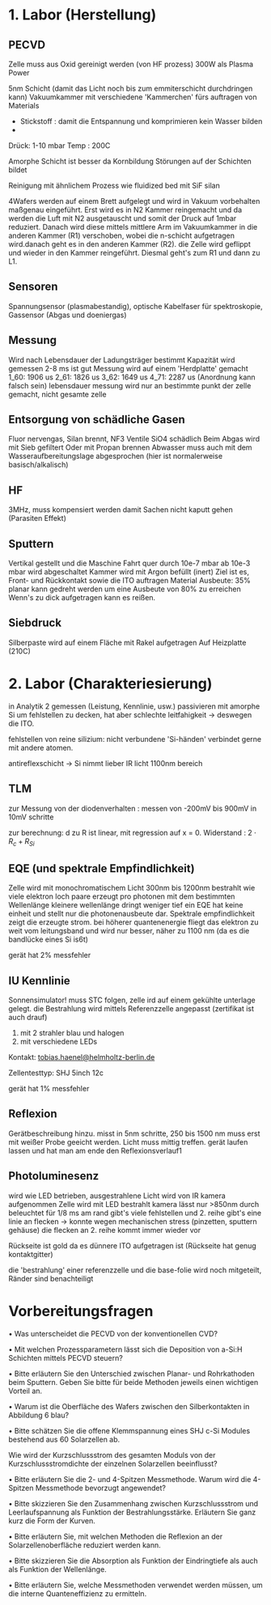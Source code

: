 # 1. Labor (Herstellung)
## PECVD
Zelle muss aus Oxid gereinigt werden (von HF prozess)
300W als Plasma Power

5nm Schicht (damit das Licht noch bis zum emmiterschicht durchdringen kann)
Vakuumkammer mit verschiedene 'Kammerchen' fürs auftragen von Materials
- Stickstoff : damit die Entspannung und komprimieren kein Wasser bilden
- 

Drück: 1-10 mbar
Temp : 200C

Amorphe Schicht ist besser da Kornbildung Störungen auf der Schichten bildet

Reinigung mit ähnlichem Prozess wie fluidized bed mit SiF silan

4Wafers werden auf einem Brett aufgelegt und wird in Vakuum vorbehalten maßgenau eingeführt. Erst wird es in N2 Kammer reingemacht und da werden die Luft mit N2 ausgetauscht und somit der Druck auf 1mbar reduziert. Danach wird diese mittels mittlere Arm im Vakuumkammer in die anderen Kammer (R1) verschoben, wobei die n-schicht aufgetragen wird.danach geht es in den anderen Kammer (R2). die Zelle wird geflippt und wieder in den Kammer reingeführt. Diesmal geht's zum R1 und dann zu L1. 

## Sensoren
Spannungsensor (plasmabestandig), optische Kabelfaser für spektroskopie, Gassensor (Abgas und doeniergas)

## Messung
Wird nach Lebensdauer der Ladungsträger bestimmt
Kapazität wird gemessen
2-8 ms ist gut
Messung wird auf einem 'Herdplatte' gemacht
1_60: 1906 us
2_61: 1826 us
3_62: 1649 us
4_71: 2287 us
(Anordnung kann falsch sein)
lebensdauer messung wird nur an bestimmte punkt der zelle gemacht, nicht gesamte zelle

## Entsorgung von schädliche Gasen
Fluor nervengas, Silan brennt, NF3
Ventile
SiO4 schädlich
Beim Abgas wird mit Sieb gefiltert
Oder mit Propan brennen
Abwasser muss auch mit dem Wasseraufbereitungslage abgesprochen (hier ist normalerweise basisch/alkalisch)

## HF
3MHz, muss kompensiert werden damit Sachen nicht kaputt gehen (Parasiten Effekt)

## Sputtern
Vertikal gestellt und die Maschine Fahrt quer durch
10e-7 mbar ab 10e-3 mbar wird abgeschaltet
Kammer wird mit Argon befüllt (inert)
Ziel ist es, Front- und Rückkontakt sowie die ITO auftragen
Material Ausbeute: 35% planar kann gedreht werden um eine Ausbeute von 80% zu erreichen
Wenn's zu dick aufgetragen kann es reißen. 

## Siebdruck
Silberpaste wird auf einem Fläche mit Rakel aufgetragen
Auf Heizplatte (210C)

# 2. Labor (Charakteriesierung)
in Analytik 2 gemessen (Leistung, Kennlinie, usw.)
passivieren mit amorphe Si um fehlstellen zu decken, hat aber schlechte leitfahigkeit -> deswegen die ITO.

fehlstellen von reine silizium: nicht verbundene 'Si-händen' verbindet gerne mit andere atomen.

antireflexschicht -> Si nimmt lieber IR licht 1100nm bereich

## TLM
zur Messung von der diodenverhalten : messen von -200mV bis 900mV in 10mV schritte

zur berechnung: d zu R ist linear, mit regression auf x = 0. Widerstand : $2 \cdot R_c + R_{Si}$

## EQE (und spektrale Empfindlichkeit)
Zelle wird mit monochromatischem Licht 300nm bis 1200nm bestrahlt 
wie viele elektron loch paare erzeugt pro photonen mit dem bestimmten Wellenlänge 
kleinere wellenlänge dringt weniger tief ein
EQE hat keine einheit und stellt nur die photonenausbeute dar. Spektrale empfindlichkeit zeigt die erzeugte strom. bei höherer quantenenergie fliegt das elektron zu weit vom leitungsband und wird nur besser, näher zu 1100 nm (da es die bandlücke eines Si is6t)

gerät hat 2% messfehler

## IU Kennlinie
Sonnensimulator! muss STC folgen, zelle ird auf einem gekühlte unterlage gelegt.
die Bestrahlung wird mittels Referenzzelle angepasst (zertifikat ist auch drauf)
1. mit 2 strahler blau und halogen
2. mit verschiedene LEDs

Kontakt: tobias.haenel@helmholtz-berlin.de

Zellentesttyp: SHJ 5inch 12c

gerät hat 1% messfehler

## Reflexion
Gerätbeschreibung hinzu.
misst in 5nm schritte, 250 bis 1500 nm
muss erst mit weißer Probe geeicht werden.
Licht muss mittig treffen.
gerät laufen lassen und hat man am ende den Reflexionsverlauf1

## Photoluminesenz
wird wie LED betrieben, ausgestrahlene Licht wird von IR kamera aufgenommen
Zelle wird mit LED bestrahlt
kamera lässt nur >850nm durch
beleuchtet für 1/8 ms
am rand gibt's viele fehlstellen und 2. reihe gibt's eine linie an flecken -> konnte wegen mechanischen stress (pinzetten, sputtern gehäuse)
die flecken an 2. reihe kommt immer wieder vor

Rückseite ist gold da es dünnere ITO aufgetragen ist (Rückseite hat genug kontaktgitter) 

die 'bestrahlung' einer referenzzelle und die base-folie wird noch mitgeteilt, Ränder sind benachteiligt

# Vorbereitungsfragen
• Was unterscheidet die PECVD von der konventionellen CVD?

• Mit welchen Prozessparametern lässt sich die Deposition von a-Si:H Schichten mittels PECVD steuern?

• Bitte erläutern Sie den Unterschied zwischen Planar- und Rohrkathoden beim Sputtern. Geben Sie bitte für beide Methoden jeweils einen wichtigen Vorteil an.

• Warum ist die Oberfläche des Wafers zwischen den Silberkontakten in Abbildung 6 blau?

• Bitte schätzen Sie die offene Klemmspannung eines SHJ c-Si Modules bestehend aus 60 Solarzellen ab. 

Wie wird der Kurzschlussstrom des gesamten Moduls von der Kurzschlussstromdichte der einzelnen Solarzellen beeinflusst?

• Bitte erläutern Sie die 2- und 4-Spitzen Messmethode. Warum wird die 4-Spitzen Messmethode bevorzugt angewendet?

• Bitte skizzieren Sie den Zusammenhang zwischen Kurzschlussstrom und Leerlaufspannung als Funktion der Bestrahlungsstärke. Erläutern Sie ganz kurz die Form der Kurven.

• Bitte erläutern Sie, mit welchen Methoden die Reflexion an der Solarzellenoberfläche reduziert werden kann.

• Bitte skizzieren Sie die Absorption als Funktion der Eindringtiefe als auch als Funktion der Wellenlänge.

• Bitte erläutern Sie, welche Messmethoden verwendet werden müssen, um die interne Quanteneffizienz zu ermitteln.
